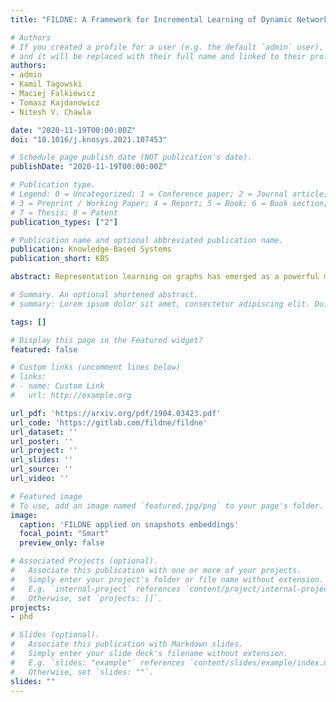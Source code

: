 ```yaml
---
title: "FILDNE: A Framework for Incremental Learning of Dynamic Networks Embeddings"

# Authors
# If you created a profile for a user (e.g. the default `admin` user), write the username (folder name) here 
# and it will be replaced with their full name and linked to their profile.
authors:
- admin
- Kamil Tagowski
- Maciej Falkiewicz
- Tomasz Kajdanowicz
- Nitesh V. Chawla

date: "2020-11-19T00:00:00Z"
doi: "10.1016/j.knosys.2021.107453"

# Schedule page publish date (NOT publication's date).
publishDate: "2020-11-19T00:00:00Z"

# Publication type.
# Legend: 0 = Uncategorized; 1 = Conference paper; 2 = Journal article;
# 3 = Preprint / Working Paper; 4 = Report; 5 = Book; 6 = Book section;
# 7 = Thesis; 8 = Patent
publication_types: ["2"]

# Publication name and optional abbreviated publication name.
publication: Knowledge-Based Systems
publication_short: KBS

abstract: Representation learning on graphs has emerged as a powerful mechanism to automate feature vector generation for downstream machine learning tasks. The advances in representation on graphs have centered on both homogeneous and heterogeneous graphs, where the latter presenting the challenges associated with multi-typed nodes and/or edges. In this paper, we consider the additional challenge of evolving graphs. We ask the question of whether the advances in representation learning for static graphs can be leveraged for dynamic graphs and how? It is important to be able to incorporate those advances to maximize the utility and generalization of methods. To that end, we propose the Framework for Incremental Learning of Dynamic Networks Embedding (FILDNE), which can utilize any existing static representation learning method for learning node embeddings while keeping the computational costs low. FILDNE integrates the feature vectors computed using the standard methods over different timesteps into a single representation by developing a convex combination function and alignment mechanism. Experimental results on several downstream tasks, over seven real-world datasets, show that FILDNE is able to reduce memory (up to 6x) and computational time (up to 50x) costs while providing competitive quality measure gains (e.g., improvements up to 19 pp AUC on link prediction and up to 33 pp mAP on graph reconstruction) with respect to the contemporary methods for representation learning on dynamic graphs.

# Summary. An optional shortened abstract.
# summary: Lorem ipsum dolor sit amet, consectetur adipiscing elit. Duis posuere tellus ac convallis placerat. Proin tincidunt magna sed ex sollicitudin condimentum.

tags: []

# Display this page in the Featured widget?
featured: false

# Custom links (uncomment lines below)
# links:
# - name: Custom Link
#   url: http://example.org

url_pdf: 'https://arxiv.org/pdf/1904.03423.pdf'
url_code: 'https://gitlab.com/fildne/fildne'
url_dataset: ''
url_poster: ''
url_project: ''
url_slides: ''
url_source: ''
url_video: ''

# Featured image
# To use, add an image named `featured.jpg/png` to your page's folder. 
image:
  caption: 'FILDNE applied on snapshots embeddings'
  focal_point: "Smart"
  preview_only: false

# Associated Projects (optional).
#   Associate this publication with one or more of your projects.
#   Simply enter your project's folder or file name without extension.
#   E.g. `internal-project` references `content/project/internal-project/index.md`.
#   Otherwise, set `projects: []`.
projects:
- phd

# Slides (optional).
#   Associate this publication with Markdown slides.
#   Simply enter your slide deck's filename without extension.
#   E.g. `slides: "example"` references `content/slides/example/index.md`.
#   Otherwise, set `slides: ""`.
slides: ""
---
```


<!--{{% callout note %}}
Click the *Cite* button above to demo the feature to enable visitors to import publication metadata into their reference management software.
{{% /callout %}}

{{% callout note %}}
Create your slides in Markdown - click the *Slides* button to check out the example.
{{% /callout %}}

Supplementary notes can be added here, including [code, math, and images](https://wowchemy.com/docs/writing-markdown-latex/).-->
